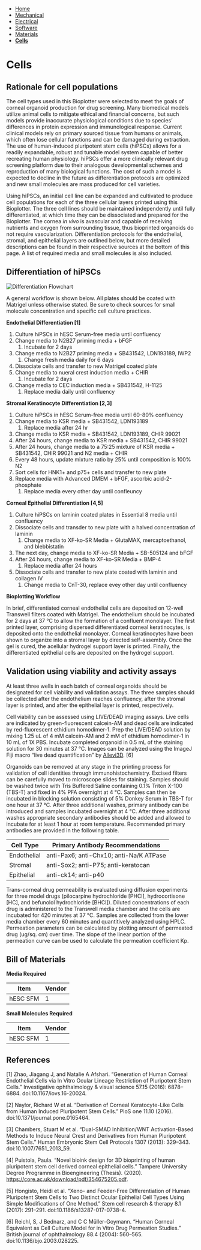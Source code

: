 - [Home](/3-DPrintingCornealOrganoids/index)
- [Mechanical](/3-DPrintingCornealOrganoids/mechanical)
- [Electrical](/3-DPrintingCornealOrganoids/electrical)
- [Software](/3-DPrintingCornealOrganoids/software)
- [Materials](/3-DPrintingCornealOrganoids/materials)
- **[Cells](/3-DPrintingCornealOrganoids/cells)**


# Cells

## Rationale for cell populations

The cell types used in this Bioplotter were selected to meet the goals of corneal organoid production for drug screening. Many biomedical models utilize animal cells to mitigate ethical and financial concerns, but such models provide inaccurate physiological conditions due to species’ differences in protein expression and immunological response. Current clinical models rely on primary sourced tissue from humans or animals, which often lose cellular functions and can be damaged during extraction. The use of human-induced pluripotent stem cells (hiPSCs) allows for a readily expandable, robust and tunable model system capable of better recreating human physiology. hiPSCs offer a more clinically relevant drug screening platform due to their analogous developmental schemes and reproduction of many biological functions. The cost of such a model is expected to decline in the future as differentiation protocols are optimized and new small molecules are mass produced for cell varieties. 

Using hiPSCs, an initial cell line can be expanded and cultivated to produce cell populations for each of the three cellular layers printed using this Bioplotter. The three cell lines should be maintained independently until fully differentiated, at which time they can be dissociated and prepared for the Bioplotter. The cornea *in vivo* is avascular and capable of receiving nutrients and oxygen from surrounding tissue, thus bioprinted organoids do not require vascularization. Differentiation protocols for the endothelial, stromal, and epithelial layers are outlined below, but more detailed descriptions can be found in their respective sources at the bottom of this page. A list of required media and small molecules is also included. 

## Differentiation of hiPSCs


![Differentiation Flowchart](/3-DPrintingCornealOrganoids/CHBE3890/Flowchart.jpg)

A general workflow is shown below. All plates should be coated with Matrigel unless otherwise stated. Be sure to check sources for small molecule concentration and specific cell culture practices. 

**Endothelial Differentiation [1]**

1. Culture hiPSCs in hESC Serum-free media until confluency
1. Change media to N2B27 priming media + bFGF
   1. Incubate for 2 days
3. Change media to N2B27 priming media + SB431542, LDN193189, IWP2
   1. Change fresh media daily for 6 days
4. Dissociate cells and transfer to new Matrigel coated plate
5. Change media to nueral crest induction media + CHIR
   1. Incubate for 2 days
6. Change media to CEC induction media + SB431542, H-1125
   1. Replace media daily until confluency

**Stromal Keratinocyte Differentiation [2,3]**

1. Culture hiPSCs in hESC Serum-free media until 60-80% confluency
1. Change media to KSR media + SB431542, LDN193189
   1. Replace media after 24 hr
3. Change media to KSR media + SB431542, LDN193189, CHIR 99021
4. After 24 hours, change media to KSR media + SB431542, CHIR 99021
5. After 24 hours, change media to a 75:25 mixture of KSR media + SB431542, CHIR 99021 and N2 media + CHIR
6. Every 48 hours, update mixture ratio by 25% until composition is 100% N2
7. Sort cells for HNK1+ and p75+ cells and transfer to new plate 
8. Replace media with Advanced DMEM + bFGF, ascorbic acid-2-phosphate
   1. Replace media every other day until confleuncy

**Corneal Epithelial Differentiation [4,5]**

1. Culture hiPSCs on laminin coated plates in Essential 8 media until confluency
1. Dissociate cells and transder to new plate with a halved concentration of laminin
   1. Change media to XF-ko-SR Media + GlutaMAX, mercaptoethanol, and blebbistatin
3. The next day, change media to XF-ko-SR Media + SB-505124 and bFGF
4. After 24 hours, change media to XF-ko-SR Media + BMP-4
   1. Replace media after 24 hours
5. Dissociate cells and transfer to new plate coated with laminin and collagen IV
   1. Change media to CnT-30, replace evey other day until confluency

**Bioplotting Workflow**

In brief, differentiated corneal endothelial cells are deposited on 12-well Transwell filters coated with Matrigel. The endothelium should be incubated for 2 days at 37 °C to allow the formation of a confluent monolayer. The first printed layer, comprising dispersed differentiated corneal keratinocytes, is deposited onto the endothelial monolayer. Corneal keratinocytes have been shown to organize into a stromal layer by directed self-assembly. Once the gel is cured, the acellular hydrogel support layer is printed. Finally, the differentiated epithelial cells are deposited on the hydrogel support. 

## Validation using viability and activity assays

At least three wells in each batch of corneal organoids should be designated for cell viability and validation assays. The three samples should be collected after the endothelium reaches confluency, after the stromal layer is printed, and after the epithelial layer is printed, respectively.

Cell viability can be assessed using LIVE/DEAD imaging assays. Live cells are indicated by green-fluorescent calcein-AM and dead cells are indicated by red-fluorescent ethidium homodimer-1. Prep the LIVE/DEAD solution by mixing 1.25 uL of 4 mM calcein-AM and 2 mM of ethidium homodimer-1 in 10 mL of 1X PBS. Incubate completed organoid in 0.5 mL of the staining solution for 30 minutes at 37 °C. Images can be analyzed using the ImageJ Fiji macro “live dead quantification” by [Allevi3D](https://www.allevi3d.com/livedead-assay-quantification-fiji/). [6]

Organoids can be removed at any stage in the printing process for validation of cell identities through immunohistochemistry. Excised filters can be carefully moved to microscope slides for staining. Samples should be washed twice with Tris Buffered Saline containing 0.1% Triton X-100 (TBS-T) and fixed in 4% PFA overnight at 4 °C. Samples can then be incubated in blocking solution consisting of 5% Donkey Serum in TBS-T for one hour at 37 °C. After three additional washes, primary antibody can be introduced and samples incubated overnight at 4 °C. After three additional washes appropriate secondary antibodies should be added and allowed to incubate for at least 1 hour at room temperature. Recommended primary antibodies are provided in the following table.

Cell Type | Primary Antibody Recommendations
------------ | -------------
Endothelial  | anti-Pax6; anti-Chx10; anti-Na/K ATPase
Stromal      | anti-Sox2; anti-P75; anti-keratocan
Epithelial   | anti-ck14; anti-p40

Trans-corneal drug permeability is evaluated using diffusion experiments for three model drugs (pilocarpine hydrochloride [PHCl], hydrocortisone [HC], and befunolol hydrochloride [BHCl]). Diluted concentrations of each drug is administered to the Transwell media chamber and the cells are incubated for 420 minutes at 37 °C. Samples are collected from the lower media chamber every 60 minutes and quantitively analyzed using HPLC. Permeation parameters can be calculated by plotting amount of permeated drug (ug/sq. cm) over time. The slope of the linear portion of the permeation curve can be used to calculate the permeation coefficient Kp.


## Bill of Materials

**Media Required**

Item         | Vendor
------------ | -------------
hESC SFM     | 1



**Small Molecules Required**

Item         | Vendor
------------ | -------------
hESC SFM     | 1


## References

[1] Zhao, Jiagang J, and Natalie A Afshari. “Generation of Human Corneal Endothelial Cells via In Vitro Ocular Lineage Restriction of Pluripotent Stem Cells.” Investigative ophthalmology & visual science 57.15 (2016): 6878–6884. doi:10.1167/iovs.16-20024.

[2] Naylor, Richard W et al. “Derivation of Corneal Keratocyte-Like Cells from Human Induced Pluripotent Stem Cells.” PloS one 11.10 (2016). doi:10.1371/journal.pone.0165464.

[3] Chambers, Stuart M et al. “Dual-SMAD Inhibition/WNT Activation-Based Methods to Induce Neural Crest and Derivatives from Human Pluripotent Stem Cells.” Human Embryonic Stem Cell Protocols 1307 (2013): 329–343. doi:10.1007/7651_2013_59. 

[4] Puistola, Paula. “Novel bioink design for 3D bioprinting of human pluripotent stem cell derived corneal epithelial cells.” Tampere University Degree Programme in Bioengineering (Thesis). (2020). https://core.ac.uk/download/pdf/354675205.pdf. 

[5] Hongisto, Heidi et al. “Xeno- and Feeder-Free Differentiation of Human Pluripotent Stem Cells to Two Distinct Ocular Epithelial Cell Types Using Simple Modifications of One Method.” Stem cell research & therapy 8.1 (2017): 291–291. doi:10.1186/s13287-017-0738-4.

[6] Reichl, S, J Bednarz, and C C Müller-Goymann. “Human Corneal Equivalent as Cell Culture Model for in Vitro Drug Permeation Studies.” British journal of ophthalmology 88.4 (2004): 560–565. doi:10.1136/bjo.2003.028225.


